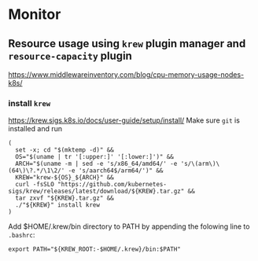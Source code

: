 # Monitor

## Resource usage using `krew` plugin manager and `resource-capacity` plugin
https://www.middlewareinventory.com/blog/cpu-memory-usage-nodes-k8s/

### install `krew`
https://krew.sigs.k8s.io/docs/user-guide/setup/install/
Make sure `git` is installed and run
```
(
  set -x; cd "$(mktemp -d)" &&
  OS="$(uname | tr '[:upper:]' '[:lower:]')" &&
  ARCH="$(uname -m | sed -e 's/x86_64/amd64/' -e 's/\(arm\)\(64\)\?.*/\1\2/' -e 's/aarch64$/arm64/')" &&
  KREW="krew-${OS}_${ARCH}" &&
  curl -fsSLO "https://github.com/kubernetes-sigs/krew/releases/latest/download/${KREW}.tar.gz" &&
  tar zxvf "${KREW}.tar.gz" &&
  ./"${KREW}" install krew
)
```
Add $HOME/.krew/bin directory to PATH by appending the folowing line to `.bashrc`:
```
export PATH="${KREW_ROOT:-$HOME/.krew}/bin:$PATH"
```
